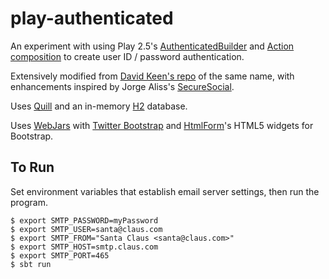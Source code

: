 # play-authenticated

An experiment with using Play 2.5's [AuthenticatedBuilder](https://www.playframework.com/documentation/2.5.x/api/scala/index.html#play.api.mvc.Security$$AuthenticatedBuilder) and
[Action composition](https://www.playframework.com/documentation/2.5.x/ScalaActionsComposition#Composing-actions)
to create user ID / password authentication.

Extensively modified from [David Keen's repo](https://gitlab.com/davidkeen/play-authenticated) of the same name,
with enhancements inspired by Jorge Aliss's [SecureSocial](http://www.securesocial.ws/).

Uses [Quill](http://getquill.io/) and an in-memory [H2](http://www.h2database.com/html/main.html) database.

Uses [WebJars](http://webjars.org/) with [Twitter Bootstrap](http://getbootstrap.com/) 
and [HtmlForm](https://github.com/mslinn/html-form-scala)'s HTML5 widgets for Bootstrap.

## To Run
Set environment variables that establish email server settings, then run the program.

    $ export SMTP_PASSWORD=myPassword
    $ export SMTP_USER=santa@claus.com
    $ export SMTP_FROM="Santa Claus <santa@claus.com>"
    $ export SMTP_HOST=smtp.claus.com
    $ export SMTP_PORT=465
    $ sbt run

